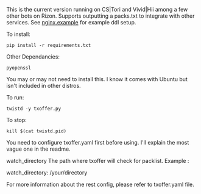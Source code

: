 This is the current version running on CS|Tori and Vivid|Hii among a few other bots on Rizon.
Supports outputting a packs.txt to integrate with other services.
See [nginx.example](nginx.example) for example ddl setup.

To install:

`pip install -r requirements.txt`

Other Dependancies:

`pyopenssl`

You may or may not need to install this. I know it comes with Ubuntu but isn't included in other distros.

To run:

`twistd -y txoffer.py`

To stop:

`kill $(cat twistd.pid)`

You need to configure txoffer.yaml first before using. I'll explain the most vague one in the readme. 

watch_directory 
The path where txoffer will check for packlist. Example :

watch_directory: /your/directory

For more information about the rest config, please refer to txoffer.yaml file.
